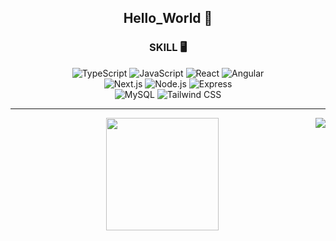 <div align="center">      
  <h2>Hello_World 🍎</h2>
  <div align="center">
    <h3>SKILL 🖥️</h3>
      <img src="https://img.shields.io/badge/-TypeScript-black?style=flat-square&logo=typescript" alt="TypeScript" />
      <img src="https://img.shields.io/badge/-JavaScript-black?style=flat-square&logo=javascript" alt="JavaScript" />
      <img src="https://img.shields.io/badge/-React-black?style=flat-square&logo=react" alt="React" />
      <img src="https://img.shields.io/badge/-Angular-black?style=flat-square&logo=angular" alt="Angular" />
    <br />
      <img src="https://img.shields.io/badge/-Next.js-black?style=flat-square&logo=Next.js" alt="Next.js" />
      <img src="https://img.shields.io/badge/-Node.js-black?style=flat-square&logo=Node.js" alt="Node.js" />
      <img src="https://img.shields.io/badge/-Express-black?style=flat-square&logo=Express" alt="Express" />
    <br />
      <img src="https://img.shields.io/badge/MySQL-4479A1?style=flat-square&logo=MySQL&logoColor=white" alt="MySQL" />
      <img src="https://img.shields.io/badge/-TailwindCSS-blue?style=flat-square&logo=TailwindCSS" alt="Tailwind CSS" />
    <br />
  </div>
  <hr />
</div>
<img align="right" src="http://mazassumnida.wtf/api/generate_badge?boj=adug123" />
<div align="center">
  <img height="180em" src="https://github-readme-stats.vercel.app/api?username=ddussi&show_icons=true&count_private=true&include_all_commits=true&theme=dark#gh-dark-mode-only" />
</div>
